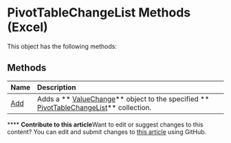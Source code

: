 
# PivotTableChangeList Methods (Excel)
This object has the following methods:

## Methods



|**Name**|**Description**|
|:-----|:-----|
| [Add](d871f244-a669-9508-a006-bb36e693a288.md)|Adds a  ** [ValueChange](27335d52-7003-2268-b5d0-c2cd21588579.md)** object to the specified ** [PivotTableChangeList](83bc0395-b97e-d57f-cfe4-e226a5cea36c.md)** collection.|

****   **Contribute to this article**Want to edit or suggest changes to this content? You can edit and submit changes to  [this article](https://github.com/jhershey00/VBA_Excel_Test/OpenXMLCon/articles/2f9cd909-88cc-4147-bd93-061e54e00a8d.md) using GitHub.

